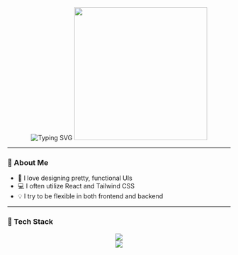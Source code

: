 <div align="center">

<!-- Typing SVG Header -->
<img src="https://readme-typing-svg.demolab.com?font=Fira+Code&size=22&duration=3000&pause=1000&color=F8C8DC&center=true&vCenter=true&width=600&lines=Hi!+I'm+Aurora%2C+a+third-year+IT+student.;I+enjoy+UI+design+%26+frontend+development!" alt="Typing SVG" />

<!-- Cute Gif -->
<img src="https://i.pinimg.com/originals/9d/91/98/9d9198a2b05d16f1171240253dbf7458.gif" width="300" />

</div>

---

### 🧁 About Me

- 🎀 I love designing pretty, functional UIs  
- 💻 I often utilize React and Tailwind CSS  
- 💡 I try to be flexible in both frontend and backend

---

### 💖 Tech Stack

<div align="center">

<img src="https://skillicons.dev/icons?i=html,css,tailwind,js,react,python,laravel,mongodb,nodejs&theme=light" />

<br/>

<img src="https://img.shields.io/badge/Canva-00C4CC?style=for-the-badge&logo=canva&logoColor=white" />

</div>
